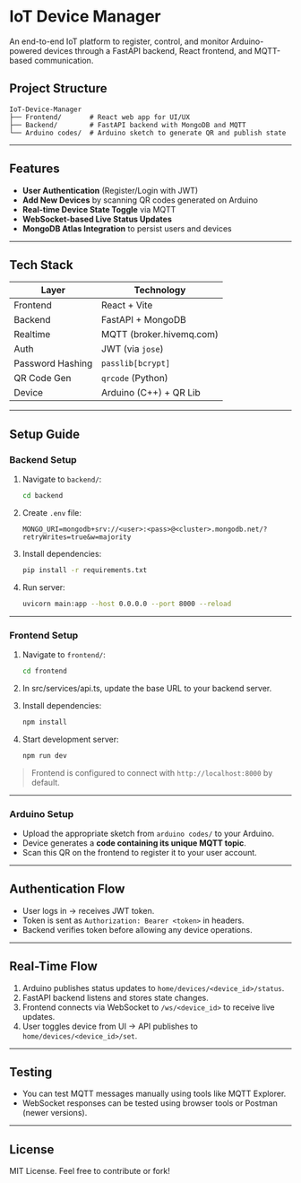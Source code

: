 # IoT Device Manager

An end-to-end IoT platform to register, control, and monitor Arduino-powered devices through a FastAPI backend, React frontend, and MQTT-based communication.

## Project Structure

```
IoT-Device-Manager
├── Frontend/       # React web app for UI/UX
├── Backend/        # FastAPI backend with MongoDB and MQTT
└── Arduino codes/  # Arduino sketch to generate QR and publish state
```

---

## Features

* **User Authentication** (Register/Login with JWT)
* **Add New Devices** by scanning QR codes generated on Arduino
* **Real-time Device State Toggle** via MQTT
* **WebSocket-based Live Status Updates**
* **MongoDB Atlas Integration** to persist users and devices

---

## Tech Stack

| Layer            | Technology               |
| ---------------- | ------------------------ |
| Frontend         | React + Vite             |
| Backend          | FastAPI + MongoDB        |
| Realtime         | MQTT (broker.hivemq.com) |
| Auth             | JWT (via `jose`)         |
| Password Hashing | `passlib[bcrypt]`        |
| QR Code Gen      | `qrcode` (Python)        |
| Device           | Arduino (C++) + QR Lib   |

---

## Setup Guide

### Backend Setup

1. Navigate to `backend/`:

   ```bash
   cd backend
   ```

2. Create `.env` file:

   ```env
   MONGO_URI=mongodb+srv://<user>:<pass>@<cluster>.mongodb.net/?retryWrites=true&w=majority
   ```

3. Install dependencies:

   ```bash
   pip install -r requirements.txt
   ```

4. Run server:

   ```bash
   uvicorn main:app --host 0.0.0.0 --port 8000 --reload
   ```

---

### Frontend Setup

1. Navigate to `frontend/`:

   ```bash
   cd frontend
   ```

2. In src/services/api.ts, update the base URL to your backend server.

3. Install dependencies:

   ```bash
   npm install
   ```

4. Start development server:

   ```bash
   npm run dev
   ```

> Frontend is configured to connect with `http://localhost:8000` by default.

---

### Arduino Setup

* Upload the appropriate sketch from `arduino codes/` to your Arduino.
* Device generates a **code containing its unique MQTT topic**.
* Scan this QR on the frontend to register it to your user account.

---

## Authentication Flow

* User logs in → receives JWT token.
* Token is sent as `Authorization: Bearer <token>` in headers.
* Backend verifies token before allowing any device operations.

---

## Real-Time Flow

1. Arduino publishes status updates to `home/devices/<device_id>/status`.
2. FastAPI backend listens and stores state changes.
3. Frontend connects via WebSocket to `/ws/<device_id>` to receive live updates.
4. User toggles device from UI → API publishes to `home/devices/<device_id>/set`.

---

## Testing

* You can test MQTT messages manually using tools like MQTT Explorer.
* WebSocket responses can be tested using browser tools or Postman (newer versions).

---

## License

MIT License. Feel free to contribute or fork!

